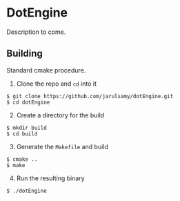 # DotEngine

Description to come.

## Building

Standard cmake procedure.

1. Clone the repo and `cd` into it
```
$ git clone https://github.com/jarulsamy/dotEngine.git
$ cd dotEngine
```

2. Create a directory for the build
```
$ mkdir build
$ cd build
```

3. Generate the `Makefile` and build
```
$ cmake ..
$ make
```

4. Run the resulting binary
```
$ ./dotEngine
```
